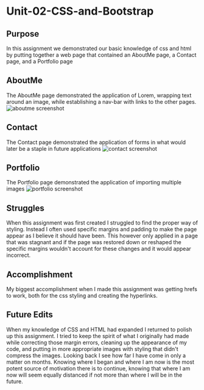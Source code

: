 # Unit-02-CSS-and-Bootstrap

## Purpose
In this assignment we demonstrated our basic knowledge of css and html by putting together a web page that contained an AboutMe page, a Contact page, and a Portfolio page

## AboutMe
The AboutMe page demonstrated the application of Lorem, wrapping text around an image, while establishing a nav-bar with links to the other pages.
![aboutme screenshot](https://github.com/HallRB/Unit-02-CSS-and-Bootstrap/blob/master/images/aboutme.JPG)

## Contact
The Contact page demonstrated the application of forms in what would later be a staple in future applications
![contact screenshot](https://github.com/HallRB/Unit-02-CSS-and-Bootstrap/blob/master/images/Contacts.JPG)

## Portfolio
The Portfolio page demonstrated the application of importing multiple images
![portfolio screenshot](https://github.com/HallRB/Unit-02-CSS-and-Bootstrap/blob/master/images/Portfolio.JPG)

## Struggles
When this assignment was first created I struggled to find the proper way of styling.  Instead I often used specific margins and padding to make the page appear as I believe it should have been.  This however only applied in a page that was stagnant and if the page was restored down or reshaped the specific margins wouldn't account for these changes and it would appear incorrect.

## Accomplishment
My biggest accomplishment when I made this assignment was getting hrefs to work, both for the css styling and creating the hyperlinks.

## Future Edits
When my knowledge of CSS and HTML had expanded I returned to polish up this assignment.  I tried to keep the spirit of what I originally had made while correcting those margin errors, cleaning up the appearance of my code, and putting in more appropriate images with styling that didn't compress the images.  Looking back I see how far I have come in only a matter on months.  Knowing where I began and where I am now is the most potent source of motivation there is to continue, knowing that where I am now will seem equally distanced if not more than where I will be in the future.
